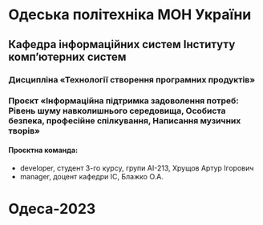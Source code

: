 # Одеська політехніка МОН України
## Кафедра інформаційних систем Інституту комп’ютерних систем
### Дисципліна «Технології створення програмних продуктів»
### Проєкт «Інформаційна підтримка задоволення потреб: Рівень шуму навколишнього середовища, Особиста безпека, професійне спілкування, Написання музичних творів»
#### Проєктна команда:
- developer, студент 3-го курсу, групи АІ-213, Хрущов Артур Ігорович
- manager, доцент кафедри ІС, Блажко О.А.
# Одеса-2023